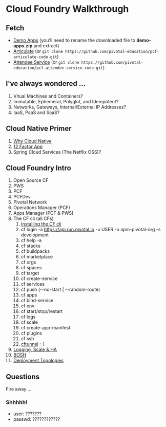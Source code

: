 # Cloud Foundry Walkthrough

## Fetch
* [Demo Apps](https://content.enablement.pivotal.io/pivotal-cloud-foundry-developer/pcf-developer-basics/cf-push-to-the-cloud/demo-apps.zip) (you'll need to rename the downloaded file to **demo-apps.zip** and extract)
* [Articulate](https://content.enablement.pivotal.io/pivotal-cloud-foundry-developer/pcf-developer-basics/logging-scale-ha/articulate-0.0.1-SNAPSHOT.jar) (or `git clone https://github.com/pivotal-education/pcf-articulate-code.git`)
* [Attendee Service](https://content.enablement.pivotal.io/pivotal-cloud-foundry-developer/pcf-developer-basics/services/attendee-service-0.0.1-SNAPSHOT.jar) (or `git clone https://github.com/pivotal-education/pcf-attendee-service-code.git`)

## I've always wondered ...
1. Vitual Machines and Containers?
1. Immutable, Ephemeral, Polyglot, and Idempotent?
1. Networks, Gateways, Internal/External IP Addresses?
1. IaaS, PaaS and SaaS?

## Cloud Native Primer
1. [Why Cloud Native](https://content.enablement.pivotal.io/spring-cloud-services/why-cloud-native)
1. [12 Factor App](https://content.enablement.pivotal.io/spring-cloud-services/68-cloud-native-design.pdf)
1. Spring Cloud Services (The Netflix OSS)?

## Cloud Foundry Intro
1. Open Source CF
1. PWS
1. PCF
1. PCFDev
1. Pivotal Network
1. Operations Manager (PCF)
1. Apps Manager (PCF & PWS)
1. The CF cli (all CFs)
   1. [Installing the CF cli](https://console.run.pivotal.io/tools)
   1. cf login -a https://api.run.pivotal.io -u USER -o apm-pivotal-org -s development
   1. cf help -a
   1. cf stacks
   1. cf buildpacks
   1. cf marketplace
   1. cf orgs
   1. cf spaces
   1. cf target
   1. cf create-service
   1. cf services
   1. cf push (--no-start | --random-route)
   1. cf apps
   1. cf bind-service
   1. cf env
   1. cf start/stop/restart
   1. cf logs
   1. cf scale
   1. cf create-app-manifest
   1. cf plugins
   1. cf ssh
   1. [cftunnel](https://github.com/pivotal-education/public-tools/tree/master/cftunnel) :-)
1. [Logging, Scale & HA](https://content.enablement.pivotal.io/zzz-pivotal-cloud-foundry-administrator/platform-app-delivery-unit/logging-scale-ha/slides.pdf)
1. [BOSH](https://content.enablement.pivotal.io/zzz-pivotal-cloud-foundry-administrator/troubleshooting-unit/bosh-troubleshooting/slides.pdf)
1. [Deployment Topologies](https://content.enablement.pivotal.io/zzz-pivotal-cloud-foundry-administrator/operations-unit/deployment-topologies/slides.pdf)

## Questions

Fire away ...

### Shhhhh!
* user:   ???????
* passwd: ????????????
